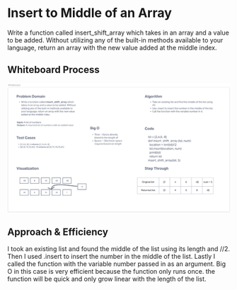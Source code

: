 # Insert to Middle of an Array
<!-- Description of the challenge -->
Write a function called insert_shift_array which takes in an array and a value to be added. Without utilizing any of the built-in methods available to your language, return an array with the new value added at the middle index.

## Whiteboard Process
<!-- Embedded whiteboard image -->
![Whiteboard](array_insert_shift.png)
## Approach & Efficiency
<!-- What approach did you take? Discuss Why. What is the Big O space/time for this approach? -->
I took an existing list and found the middle of the list using its length and //2. Then I used .insert to insert the number in the middle of the list. Lastly I called the function with the variable number passed in as an argument. Big O in this case is very efficient because the function only runs once. the function will be quick and only grow linear with the length of the list.

